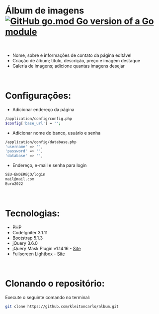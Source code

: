 # Álbum de imagens &nbsp; &nbsp;  [![GitHub go.mod Go version of a Go module](https://badgen.net/badge/Versão/1.0/green)](https://www.kcteles.com/)

<br />

- Nome, sobre e informações de contato da página editável
- Criação de álbum; título, descrição, preço e imagem destaque
- Galeria de imagens; adicione quantas imagens desejar<br />

<br />

# Configurações:

- Adicionar endereço da página
```bash
/application/config/config.php
$config['base_url'] = '';
```

- Adicionar nome do banco, usuário e senha
```bash
/application/config/database.php
'username' => '',
'password' => '',
'database' => '',
```

- Endereço, e-mail e senha para login
```bash
SEU-ENDEREÇO/login
mail@mail.com
Euro2022
```

<br />

# Tecnologias:

- PHP
- CodeIgniter 3.1.11
- Bootstrap 5.1.3
- jQuery 3.6.0
- jQuery Mask Plugin v1.14.16 - [Site](https://igorescobar.github.io/jQuery-Mask-Plugin/)
- Fullscreen Lightbox - [Site](https://fslightbox.com/)

<br />

# Clonando o repositório:
Execute o seguinte comando no terminal:
```bash
git clone https://github.com/kleitoncarlo/album.git
```